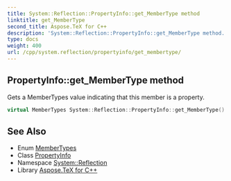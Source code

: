 ```yaml
---
title: System::Reflection::PropertyInfo::get_MemberType method
linktitle: get_MemberType
second_title: Aspose.TeX for C++
description: 'System::Reflection::PropertyInfo::get_MemberType method. Gets a MemberTypes value indicating that this member is a property in C++.'
type: docs
weight: 400
url: /cpp/system.reflection/propertyinfo/get_membertype/
---
```

## PropertyInfo::get_MemberType method


Gets a MemberTypes value indicating that this member is a property.

```cpp
virtual MemberTypes System::Reflection::PropertyInfo::get_MemberType() const override
```

## See Also

* Enum [MemberTypes](../../membertypes/)
* Class [PropertyInfo](../)
* Namespace [System::Reflection](../../)
* Library [Aspose.TeX for C++](../../../)
